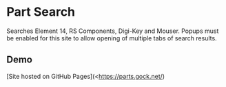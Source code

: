 # Part Search

Searches Element 14, RS Components, Digi-Key and Mouser. Popups must be enabled for this site to allow opening of multiple tabs of search results.

## Demo

[Site hosted on GitHub Pages](<https://parts.gock.net/)
